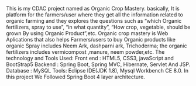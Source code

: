 This is my CDAC project named as Organic Crop Mastery. basically, It is platform for the farmers/user where they get all the information related to organic farming and they explores the questions such as “which Organic fertilizers, spray to use”, “in what quantity”, “How crop, vegetable, should be grown By using Organic Product”,etc.
Organic crop mastery is Web Aplications that also helps Farmers/users to buy Organic products like organic Spray includes Neem Ark, dashparni ark, Trichoderma; the organic fertilizers includes  vermicompost ,manure, neem powder,etc.
The technology and Tools Used:
Front end : HTML5, CSS3, javaScript and BootStrap5
Backend : Spring Boot, Spring MVC, Hibernate, Servlet And JSP.
Database : MySQL
Tools: Eclipse IDE(JDK 1.8), Mysql Workbench CE 8.0.
In this project We Followed Spring Boot 4 layer architecture.
